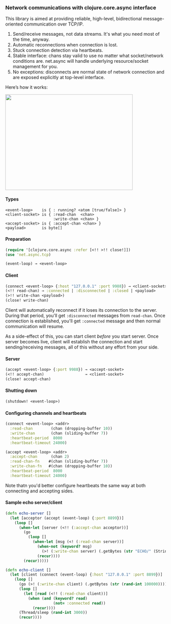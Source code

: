 ### Network communications with clojure.core.async interface

This library is aimed at providing reliable, high-level, bidirectional message-oriented communication over TCP/IP.

1. Send/receive messages, not data streams. It's what you need most of the time, anyway.
2. Automatic reconnections when connection is lost.
3. Stuck connection detection via heartbeats.
4. Stable interface: chans stay valid to use no matter what socket/network conditions are. net.async will handle underlying resource/socket management for you.
5. No exceptions: disconnects are normal state of network connection and are exposed explicitly at top-level interface.

Here’s how it works:

<img src="https://dl.dropboxusercontent.com/u/561580/lj/net.async.tcp_scheme.jpg" width=400 height=300/>

#### Types

    <event-loop>    is { : running? <atom [true/false]> }
    <client-socket> is { :read-chan  <chan>
                         :write-chan <chan> }
    <accept-socket> is { :accept-chan <chan> }
    <payload>       is byte[]

#### Preparation

```clojure
(require '[clojure.core.async :refer [<!! >!! close!]])
(use 'net.async.tcp)

(event-loop) → <event-loop>
```

#### Client

```clojure
(connect <event-loop> {:host "127.0.0.1" :port 9988}) → <client-socket>
(<!! read-chan) → :connected | :disconnected | :closed | <payload>
(>!! write-chan <payload>)
(close! write-chan)
```

Client will automatically reconnect if it loses its connection to the server. During that period, you'll get `:disconnected` messages from `read-chan`. Once connection is established, you'll get `:connected` message and then normal communication will resume.

As a side-effect of this, you can start client *before* you start server. Once server becomes live, client will establish the connection and start sending/receiving messages, all of this without any effort from your side.

#### Server

```clojure
(accept <event-loop> {:port 9988}) → <accept-socket>
(<!! accept-chan)                  → <client-socket>
(close! accept-chan)
```

#### Shutting down

```clojure
(shutdown! <event-loop>)
```

#### Configuring channels and heartbeats

```clojure
(connect <event-loop> <addr>
  :read-chan        (chan (dropping-buffer 10))
  :write-chan       (chan (sliding-buffer 7))
  :heartbeat-period  8000
  :heartbeat-timeout 24000)

(accept <event-loop> <addr>
  :accept-chan      (chan 2)
  :read-chan-fn    #(chan (sliding-buffer 7))
  :write-chan-fn   #(chan (dropping-buffer 10))
  :heartbeat-period  8000
  :heartbeat-timeout 24000)
```

Note thatn you'd better configure heartbeats the same way at both connecting and accepting sides.

#### Sample echo server/client

```clojure
(defn echo-server []
  (let [acceptor (accept (event-loop) {:port 8899})]
    (loop []
      (when-let [server (<!! (:accept-chan acceptor))]
        (go
          (loop []
            (when-let [msg (<! (:read-chan server))]
              (when-not (keyword? msg)
                (>! (:write-chan server) (.getBytes (str "ECHO/" (String. msg)))))
              (recur))))
        (recur)))))

(defn echo-client []
  (let [client (connect (event-loop) {:host "127.0.0.1" :port 8899})]
    (loop []
      (go (>! (:write-chan client) (.getBytes (str (rand-int 100000)))))
      (loop []
        (let [read (<!! (:read-chan client))]
          (when (and (keyword? read)
                     (not= :connected read))
            (recur))))
      (Thread/sleep (rand-int 3000))
      (recur))))
```
